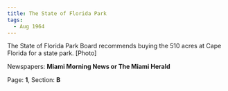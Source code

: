 ```yaml
---  
title: The State of Florida Park  
tags:  
  - Aug 1964  
---  
```

  
The State of Florida Park Board recommends buying the 510 acres at Cape Florida for a state park. [Photo]  
  
Newspapers: **Miami Morning News or The Miami Herald**  
  
Page: **1**, Section: **B** 
